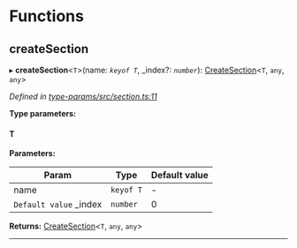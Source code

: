 

# Functions

<a id="createsection"></a>

##  createSection

▸ **createSection**<`T`>(name: *`keyof T`*, _index?: *`number`*): [CreateSection](_type_params_src_types_d_.md#createsection)<`T`, `any`, `any`>

*Defined in [type-params/src/section.ts:11](https://github.com/polkadot-js/api/blob/ef78f2a/packages/type-params/src/section.ts#L11)*

**Type parameters:**

#### T 
**Parameters:**

| Param | Type | Default value |
| ------ | ------ | ------ |
| name | `keyof T` | - |
| `Default value` _index | `number` | 0 |

**Returns:** [CreateSection](_type_params_src_types_d_.md#createsection)<`T`, `any`, `any`>

___

